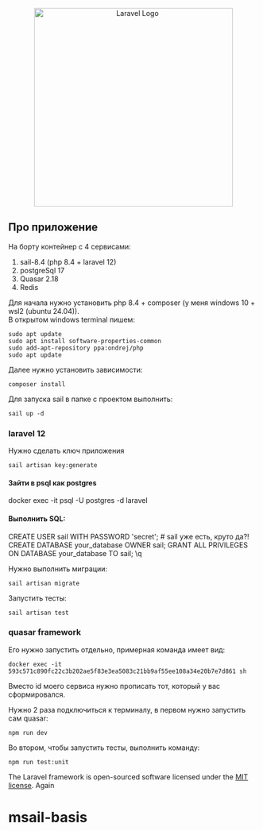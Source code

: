 <p align="center"><a href="https://laravel.com" target="_blank"><img src="https://raw.githubusercontent.com/laravel/art/master/logo-lockup/5%20SVG/2%20CMYK/1%20Full%20Color/laravel-logolockup-cmyk-red.svg" width="400" alt="Laravel Logo"></a></p>

## Про приложение

На борту контейнер с 4 сервисами:
1. sail-8.4 (php 8.4 + laravel 12)<br>
2. postgreSql 17<br>
3. Quasar 2.18<br>
4. Redis<br>

Для начала нужно установить php 8.4 + composer (у меня windows 10 + wsl2 (ubuntu 24.04)).<br>
В открытом windows terminal пишем:
<pre><code>sudo apt update
sudo apt install software-properties-common
sudo add-apt-repository ppa:ondrej/php
sudo apt update</code>
</pre>

Далее нужно установить зависимости:
<pre><code>composer install</code></pre>

Для запуска sail в папке с проектом выполнить:
<pre><code>sail up -d</code></pre>

### laravel 12
Нужно сделать ключ приложения
<pre><code>sail artisan key:generate</code></pre>

#### Зайти в psql как postgres
docker exec -it <pgsql-container-name> psql -U postgres -d laravel

#### Выполнить SQL:
CREATE USER sail WITH PASSWORD 'secret'; # sail уже есть, круто да?!
CREATE DATABASE your_database OWNER sail;
GRANT ALL PRIVILEGES ON DATABASE your_database TO sail;
\q

Нужно выполнить миграции:
<pre><code>sail artisan migrate</code></pre>

Запустить тесты:
<pre><code>sail artisan test</code></pre>

### quasar framework
Его нужно запустить отдельно, примерная команда имеет вид:
<pre><code>docker exec -it 593c571c890fc22c3b202ae5f83e3ea5083c21bb9af55ee108a34e20b7e7d861 sh</code></pre>
Вместо id моего сервиса нужно прописать тот, который у вас сформировался. <br>

Нужно 2 раза подключиться к терминалу, в первом нужно запустить сам quasar:
<pre><code>npm run dev</code></pre>

Во втором, чтобы запустить тесты, выполнить команду:
<pre><code>npm run test:unit</code></pre>

The Laravel framework is open-sourced software licensed under the [MIT license](https://opensource.org/licenses/MIT). Again
# msail-basis
